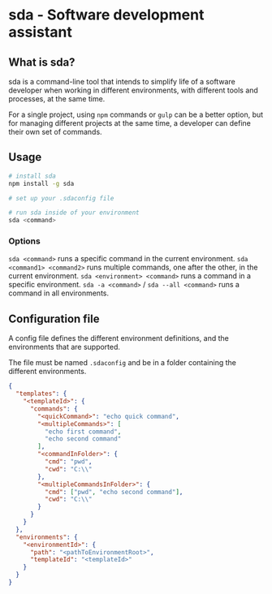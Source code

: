# sda - Software development assistant

## What is sda?
sda is a command-line tool that intends to simplify life of a software developer when working in different environments,
with different tools and processes, at the same time.

For a single project, using `npm` commands or `gulp` can be a better option, but for managing different projects at the
same time, a developer can define their own set of commands.

## Usage
```sh
# install sda
npm install -g sda

# set up your .sdaconfig file

# run sda inside of your environment
sda <command>
```

### Options
`sda <command>` runs a specific command in the current environment.
`sda <command1> <command2>` runs multiple commands, one after the other, in the current environment.
`sda <environment> <command>` runs a command in a specific environment.
`sda -a <command>` / `sda --all <command>` runs a command in all environments.

## Configuration file
A config file defines the different environment definitions, and the environments that are supported.

The file must be named `.sdaconfig` and be in a folder containing the different environments.

```json
{
  "templates": {
    "<templateId>": {
      "commands": {
        "<quickCommand>": "echo quick command",
        "<multipleCommands>": [
          "echo first command",
          "echo second command"
        ],
        "<commandInFolder>": {
          "cmd": "pwd",
          "cwd": "C:\\"
        },
        "<multipleCommandsInFolder>": {
          "cmd": ["pwd", "echo second command"],
          "cwd": "C:\\"
        }
      }
    }
  },
  "environments": {
    "<environmentId>": {
      "path": "<pathToEnvironmentRoot>",
      "templateId": "<templateId>"
    }
  }
}
```